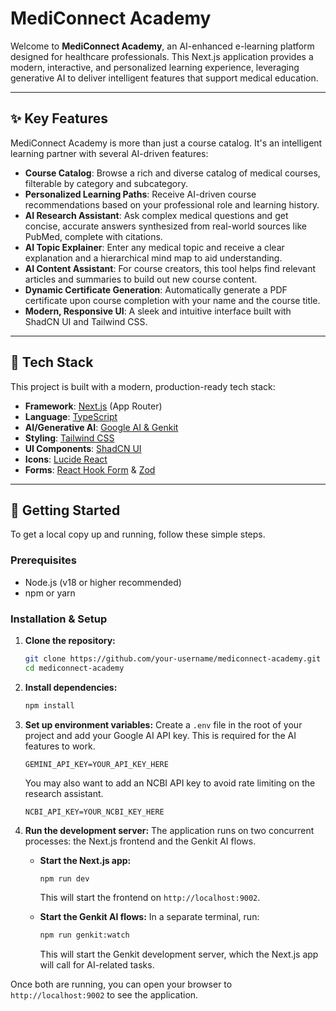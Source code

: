 # MediConnect Academy

Welcome to **MediConnect Academy**, an AI-enhanced e-learning platform designed for healthcare professionals. This Next.js application provides a modern, interactive, and personalized learning experience, leveraging generative AI to deliver intelligent features that support medical education.

---

## ✨ Key Features

MediConnect Academy is more than just a course catalog. It's an intelligent learning partner with several AI-driven features:

- **Course Catalog**: Browse a rich and diverse catalog of medical courses, filterable by category and subcategory.
- **Personalized Learning Paths**: Receive AI-driven course recommendations based on your professional role and learning history.
- **AI Research Assistant**: Ask complex medical questions and get concise, accurate answers synthesized from real-world sources like PubMed, complete with citations.
- **AI Topic Explainer**: Enter any medical topic and receive a clear explanation and a hierarchical mind map to aid understanding.
- **AI Content Assistant**: For course creators, this tool helps find relevant articles and summaries to build out new course content.
- **Dynamic Certificate Generation**: Automatically generate a PDF certificate upon course completion with your name and the course title.
- **Modern, Responsive UI**: A sleek and intuitive interface built with ShadCN UI and Tailwind CSS.

---

## 🚀 Tech Stack

This project is built with a modern, production-ready tech stack:

- **Framework**: [Next.js](https://nextjs.org/) (App Router)
- **Language**: [TypeScript](https://www.typescriptlang.org/)
- **AI/Generative AI**: [Google AI & Genkit](https://firebase.google.com/docs/genkit)
- **Styling**: [Tailwind CSS](https://tailwindcss.com/)
- **UI Components**: [ShadCN UI](https://ui.shadcn.com/)
- **Icons**: [Lucide React](https://lucide.dev/guide/react)
- **Forms**: [React Hook Form](https://react-hook-form.com/) & [Zod](https://zod.dev/)

---

## 🏁 Getting Started

To get a local copy up and running, follow these simple steps.

### Prerequisites

- Node.js (v18 or higher recommended)
- npm or yarn

### Installation & Setup

1.  **Clone the repository:**
    ```sh
    git clone https://github.com/your-username/mediconnect-academy.git
    cd mediconnect-academy
    ```

2.  **Install dependencies:**
    ```sh
    npm install
    ```

3.  **Set up environment variables:**
    Create a `.env` file in the root of your project and add your Google AI API key. This is required for the AI features to work.
    ```env
    GEMINI_API_KEY=YOUR_API_KEY_HERE
    ```
    You may also want to add an NCBI API key to avoid rate limiting on the research assistant.
    ```env
    NCBI_API_KEY=YOUR_NCBI_KEY_HERE
    ```


4.  **Run the development server:**
    The application runs on two concurrent processes: the Next.js frontend and the Genkit AI flows.

    - **Start the Next.js app:**
      ```sh
      npm run dev
      ```
      This will start the frontend on `http://localhost:9002`.

    - **Start the Genkit AI flows:**
      In a separate terminal, run:
      ```sh
      npm run genkit:watch
      ```
      This will start the Genkit development server, which the Next.js app will call for AI-related tasks.

Once both are running, you can open your browser to `http://localhost:9002` to see the application.
